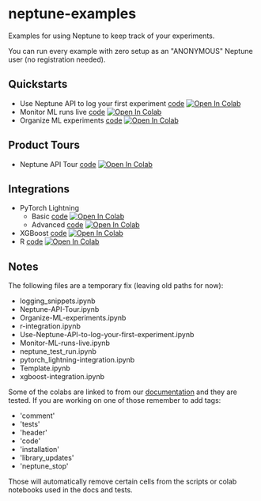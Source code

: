 # neptune-examples

Examples for using Neptune to keep track of your experiments.

You can run every example with zero setup as an "ANONYMOUS" Neptune user (no registration needed).

## Quickstarts

- Use Neptune API to log your first experiment [code](./quickstarst/first-experiment/docs/Use-Neptune-API-to-log-your-first-experiment.py) [![Open In Colab](https://colab.research.google.com/assets/colab-badge.svg)](https://colab.research.google.com/github/neptune-ai/neptune-examples/blob/master/quickstarts/first-experiment/Use-Neptune-API-to-log-your-first-experiment.ipynb)
- Monitor ML runs live [code](./quickstarst/monitor-ml-runs/Monitor-ML-runs-live.ipynb) [![Open In Colab](https://colab.research.google.com/assets/colab-badge.svg)](https://colab.research.google.com/github/neptune-ai/neptune-examples/blob/master/quickstarst/monitor-ml-runs/Monitor-ML-runs-live.ipynb)
- Organize ML experiments [code](./quickstarst/organize-ml-experimentation/Organize-ML-experiments.ipynb) [![Open In Colab](https://colab.research.google.com/assets/colab-badge.svg)](https://colab.research.google.com/github/neptune-ai/neptune-examples/blob/master/quickstarts/organize-ml-experimentation/Organize-ML-experiments.ipynb)

## Product Tours

- Neptune API Tour [code](./product-tours/how-it-works/Neptune-API-Tour.ipynb) [![Open In Colab](https://colab.research.google.com/assets/colab-badge.svg)](https://colab.research.google.com/github/neptune-ai/neptune-examples/blob/master/product-tours/how-it-works/Neptune-API-Tour.ipynb)

## Integrations

- PyTorch Lightning
    - Basic [code](./integrations/pytorch-lightning/Neptune-PyTorch-Ligthning-Basic.ipynb) [![Open In Colab](https://colab.research.google.com/assets/colab-badge.svg)](https://colab.research.google.com/github/neptune-ai/neptune-examples/blob/master/integrations/pytorch-lightning/Neptune-PyTorch-Ligthning-basic.ipynb)
    - Advanced [code](./integrations/pytorch-lightning/Neptune-PyTorch-Ligthning-Advanced.ipynb) [![Open In Colab](https://colab.research.google.com/assets/colab-badge.svg)](https://colab.research.google.com/github/neptune-ai/neptune-examples/blob/master/integrations/pytorch-lightning/Neptune-PyTorch-Ligthning-advanced.ipynb)
- XGBoost [code](./integrations/xgboost/Neptune-XGBoost.ipynb) [![Open In Colab](https://colab.research.google.com/assets/colab-badge.svg)](https://colab.research.google.com/github/neptune-ai/neptune-examples/blob/master/integrations/xgboost/Neptune-XGBoost.ipynb)
- R [code](./integrations/r/Neptune-R.ipynb) [![Open In Colab](https://colab.research.google.com/assets/colab-badge.svg)](https://colab.research.google.com/github/neptune-ai/neptune-examples/blob/master/integrations/r/Neptune-R.ipynb)

## Notes

The following files are a temporary fix (leaving old paths for now):
- logging_snippets.ipynb      
- Neptune-API-Tour.ipynb  
- Organize-ML-experiments.ipynb        
- r-integration.ipynb  
- Use-Neptune-API-to-log-your-first-experiment.ipynb
- Monitor-ML-runs-live.ipynb  
- neptune_test_run.ipynb  
- pytorch_lightning-integration.ipynb  
- Template.ipynb       
- xgboost-integration.ipynb


Some of the colabs are linked to from our [documentation](https://docs.neptune.ai) and they are tested. 
If you are working on one of those remember to add tags:
- 'comment' 
- 'tests'
- 'header'
- 'code'
- 'installation'
- 'library_updates'
- 'neptune_stop'

Those will automatically remove certain cells from the scripts or colab notebooks used in the docs and tests.